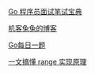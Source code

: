 [Go 程序员面试笔试宝典](https://golang.design/go-questions/map/principal/)

[机客兔兔的博客](https://geektutu.com/post/qa-golang-1.html#Q16-%E7%A9%BA-struct-%E7%9A%84%E7%94%A8%E9%80%94)

[Go每日一题](https://studygolang.com/interview/question)

[一文搞懂 range 实现原理](https://cloud.tencent.com/developer/article/1876243)